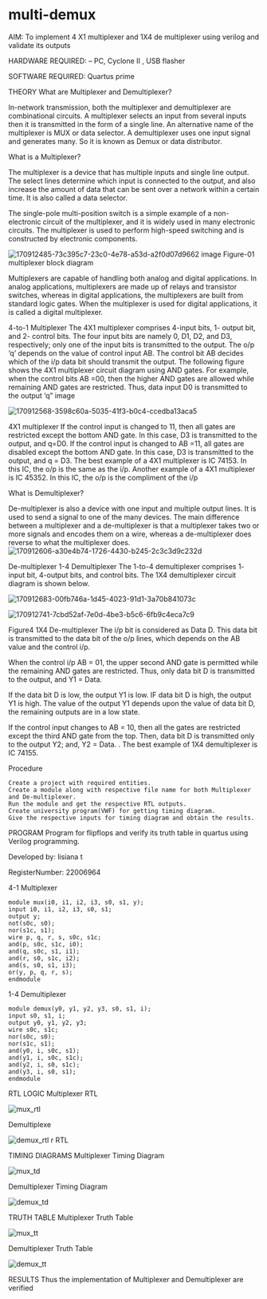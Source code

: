 # multi-demux
AIM: To implement 4 X1 multiplexer and 1X4 de multiplexer using verilog and validate its outputs

HARDWARE REQUIRED: – PC, Cyclone II , USB flasher

SOFTWARE REQUIRED: Quartus prime

THEORY
What are Multiplexer and Demultiplexer?

In-network transmission, both the multiplexer and demultiplexer are combinational circuits. A multiplexer selects an input from several inputs then it is transmitted in the form of a single line. An alternative name of the multiplexer is MUX or data selector. A demultiplexer uses one input signal and generates many. So it is known as Demux or data distributor.

What is a Multiplexer?

The multiplexer is a device that has multiple inputs and single line output. The select lines determine which input is connected to the output, and also increase the amount of data that can be sent over a network within a certain time. It is also called a data selector.

The single-pole multi-position switch is a simple example of a non-electronic circuit of the multiplexer, and it is widely used in many electronic circuits. The multiplexer is used to perform high-speed switching and is constructed by electronic components.

![170912485-73c395c7-23c0-4e78-a53d-a2f0d07d9662](https://user-images.githubusercontent.com/119389971/214245856-ba97e1a8-91fe-40ab-b5d6-dddf31c44e2f.png)
image Figure-01 multiplexer block diagram

Multiplexers are capable of handling both analog and digital applications. In analog applications, multiplexers are made up of relays and transistor switches, whereas in digital applications, the multiplexers are built from standard logic gates. When the multiplexer is used for digital applications, it is called a digital multiplexer.

4-to-1 Multiplexer The 4X1 multiplexer comprises 4-input bits, 1- output bit, and 2- control bits. The four input bits are namely 0, D1, D2, and D3, respectively; only one of the input bits is transmitted to the output. The o/p ‘q’ depends on the value of control input AB. The control bit AB decides which of the i/p data bit should transmit the output. The following figure shows the 4X1 multiplexer circuit diagram using AND gates. For example, when the control bits AB =00, then the higher AND gates are allowed while remaining AND gates are restricted. Thus, data input D0 is transmitted to the output ‘q” image

![170912568-3598c60a-5035-41f3-b0c4-ccedba13aca5](https://user-images.githubusercontent.com/119389971/214245938-b8fde957-2be1-4f2e-a000-9fc5b527f12b.png)


 4X1 multiplexer If the control input is changed to 11, then all gates are restricted except the bottom AND gate. In this case, D3 is transmitted to the output, and q=D0. If the control input is changed to AB =11, all gates are disabled except the bottom AND gate. In this case, D3 is transmitted to the output, and q = D3. The best example of a 4X1 multiplexer is IC 74153. In this IC, the o/p is the same as the i/p. Another example of a 4X1 multiplexer is IC 45352. In this IC, the o/p is the compliment of the i/p

What is Demultiplexer?

De-multiplexer is also a device with one input and multiple output lines. It is used to send a signal to one of the many devices. The main difference between a multiplexer and a de-multiplexer is that a multiplexer takes two or more signals and encodes them on a wire, whereas a de-multiplexer does reverse to what the multiplexer does. 
![170912606-a30e4b74-1726-4430-b245-2c3c3d9c232d](https://user-images.githubusercontent.com/119389971/214246244-cbca0a3b-4ccb-48dc-9e0a-be09b08d8a4e.png)


De-multiplexer 1-4 Demultiplexer The 1-to-4 demultiplexer comprises 1- input bit, 4-output bits, and control bits. The 1X4 demultiplexer circuit diagram is shown below.

![170912683-00fb746a-1d45-4023-91d1-3a70b841073c](https://user-images.githubusercontent.com/119389971/214246343-92ac88e3-47d0-4403-955f-5c92f87c1bb3.png)

![170912741-7cbd52af-7e0d-4be3-b5c6-6fb9c4eca7c9](https://user-images.githubusercontent.com/119389971/214246364-1b22466a-1f1c-4ab7-97d6-1efb94645d85.png)


Figure4 1X4 De-multiplexer The i/p bit is considered as Data D. This data bit is transmitted to the data bit of the o/p lines, which depends on the AB value and the control i/p.

When the control i/p AB = 01, the upper second AND gate is permitted while the remaining AND gates are restricted. Thus, only data bit D is transmitted to the output, and Y1 = Data.

If the data bit D is low, the output Y1 is low. IF data bit D is high, the output Y1 is high. The value of the output Y1 depends upon the value of data bit D, the remaining outputs are in a low state.

If the control input changes to AB = 10, then all the gates are restricted except the third AND gate from the top. Then, data bit D is transmitted only to the output Y2; and, Y2 = Data. . The best example of 1X4 demultiplexer is IC 74155.

Procedure
```
Create a project with required entities.
Create a module along with respective file name for both Multiplexer and De-multiplexer.
Run the module and get the respective RTL outputs.
Create university program(VWF) for getting timing diagram.
Give the respective inputs for timing diagram and obtain the results.
```
PROGRAM
Program for flipflops and verify its truth table in quartus using Verilog programming.

Developed by: lisiana t

RegisterNumber: 22006964

4-1 Multiplexer
```
module mux(i0, i1, i2, i3, s0, s1, y);
input i0, i1, i2, i3, s0, s1;
output y;
not(s0c, s0);
nor(s1c, s1);
wire p, q, r, s, s0c, s1c;
and(p, s0c, s1c, i0);
and(q, s0c, s1, i1);
and(r, s0, s1c, i2);
and(s, s0, s1, i3);
or(y, p, q, r, s);
endmodule
```
1-4 Demultiplexer
```
module demux(y0, y1, y2, y3, s0, s1, i);
input s0, s1, i;
output y0, y1, y2, y3;
wire s0c, s1c;
nor(s0c, s0);
nor(s1c, s1);
and(y0, i, s0c, s1);
and(y1, i, s0c, s1c);
and(y2, i, s0, s1c);
and(y3, i, s0, s1);
endmodule
```
RTL LOGIC
Multiplexer RTL

![mux_rtl](https://user-images.githubusercontent.com/119389971/214246485-254b8d35-3264-4b7e-9994-2655f79e821e.png)

Demultiplexe

![demux_rtl](https://user-images.githubusercontent.com/119389971/214246508-2cd950ad-da29-4eba-8f1f-6fbcbd23759f.png)
r RTL


TIMING DIAGRAMS
Multiplexer Timing Diagram

![mux_td](https://user-images.githubusercontent.com/119389971/214246546-cf264827-4920-478a-8048-0d31f4efb7e3.png)


Demultiplexer Timing Diagram

![demux_td](https://user-images.githubusercontent.com/119389971/214246564-d5611993-9ee6-4a2f-aa6e-a0fdda043958.png)

TRUTH TABLE
Multiplexer Truth Table

![mux_tt](https://user-images.githubusercontent.com/119389971/214246589-880b9791-cf1a-4250-b832-fc42a929228c.png)

Demultiplexer Truth Table

![demux_tt](https://user-images.githubusercontent.com/119389971/214246608-dee905a2-d8d6-461c-bd80-1f52b7ffa2aa.png)


RESULTS
Thus the implementation of Multiplexer and Demultiplexer are verified
